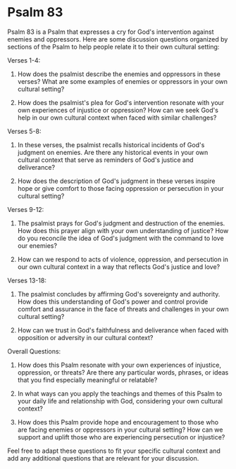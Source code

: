 # Psalm 83

Psalm 83 is a Psalm that expresses a cry for God's intervention against enemies and oppressors. Here are some discussion questions organized by sections of the Psalm to help people relate it to their own cultural setting:

Verses 1-4:

1. How does the psalmist describe the enemies and oppressors in these verses? What are some examples of enemies or oppressors in your own cultural setting?

2. How does the psalmist's plea for God's intervention resonate with your own experiences of injustice or oppression? How can we seek God's help in our own cultural context when faced with similar challenges?

Verses 5-8:

1. In these verses, the psalmist recalls historical incidents of God's judgment on enemies. Are there any historical events in your own cultural context that serve as reminders of God's justice and deliverance?

2. How does the description of God's judgment in these verses inspire hope or give comfort to those facing oppression or persecution in your cultural setting?

Verses 9-12:

1. The psalmist prays for God's judgment and destruction of the enemies. How does this prayer align with your own understanding of justice? How do you reconcile the idea of God's judgment with the command to love our enemies?

2. How can we respond to acts of violence, oppression, and persecution in our own cultural context in a way that reflects God's justice and love?

Verses 13-18:

1. The psalmist concludes by affirming God's sovereignty and authority. How does this understanding of God's power and control provide comfort and assurance in the face of threats and challenges in your own cultural setting?

2. How can we trust in God's faithfulness and deliverance when faced with opposition or adversity in our cultural context?

Overall Questions:

1. How does this Psalm resonate with your own experiences of injustice, oppression, or threats? Are there any particular words, phrases, or ideas that you find especially meaningful or relatable?

2. In what ways can you apply the teachings and themes of this Psalm to your daily life and relationship with God, considering your own cultural context?

3. How does this Psalm provide hope and encouragement to those who are facing enemies or oppressors in your cultural setting? How can we support and uplift those who are experiencing persecution or injustice?

Feel free to adapt these questions to fit your specific cultural context and add any additional questions that are relevant for your discussion.